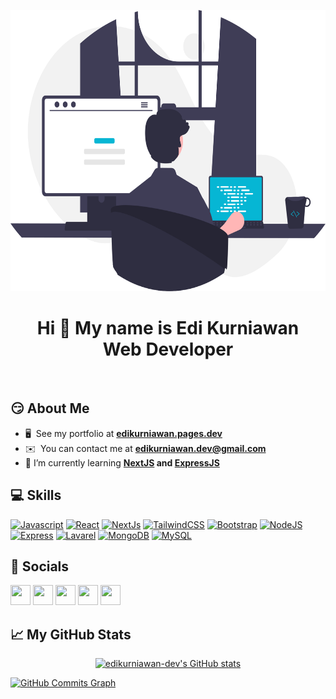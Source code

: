 <p align="center">
<a href="#"><img width="auto" height="450px" src="images/hero.svg"/></a>
</p>
<h1 align="center">Hi 👋 My name is Edi Kurniawan<br>Web Developer</h1>
</br>

## 😏 About Me

-   🖥️  See my portfolio at **[edikurniawan.pages.dev](http://edikurniawan.pages.dev/)**
-   ✉️  You can contact me at **[edikurniawan.dev@gmail.com](mailto:edikurniawan.dev@gmail.com)**
-   🧮 I’m currently learning **[NextJS](https://nextjs.org/) and [ExpressJS](https://expressjs.com/)**

## 💻 Skills

<p align="left">
<a href="https://developer.mozilla.org/en-US/docs/Web/JavaScript" target="_blank" rel="noreferrer"><img src="https://raw.githubusercontent.com/danielcranney/readme-generator/main/public/icons/skills/javascript-colored.svg" width="36" height="36" alt="Javascript" /></a>
<a href="https://reactjs.org/" target="_blank" rel="noreferrer"><img src="https://raw.githubusercontent.com/danielcranney/readme-generator/main/public/icons/skills/react-colored.svg" width="36" height="36" alt="React" /></a>
<a href="https://nextjs.org/docs" target="_blank" rel="noreferrer"><img src="https://raw.githubusercontent.com/danielcranney/readme-generator/main/public/icons/skills/nextjs-colored.svg" width="36" height="36" alt="NextJs" /></a>
<a href="https://tailwindcss.com/" target="_blank" rel="noreferrer"><img src="https://raw.githubusercontent.com/danielcranney/readme-generator/main/public/icons/skills/tailwindcss-colored.svg" width="36" height="36" alt="TailwindCSS" /></a>
<a href="https://getbootstrap.com/" target="_blank" rel="noreferrer"><img src="https://raw.githubusercontent.com/danielcranney/readme-generator/main/public/icons/skills/bootstrap-colored.svg" width="36" height="36" alt="Bootstrap" /></a>
<a href="https://nodejs.org/en/" target="_blank" rel="noreferrer"><img src="https://raw.githubusercontent.com/danielcranney/readme-generator/main/public/icons/skills/nodejs-colored.svg" width="36" height="36" alt="NodeJS" /></a>
<a href="https://expressjs.com/" target="_blank" rel="noreferrer"><img src="https://raw.githubusercontent.com/danielcranney/readme-generator/main/public/icons/skills/express-colored.svg" width="36" height="36" alt="Express" /></a>
<a href="https://laravel.com/" target="_blank" rel="noreferrer"><img src="https://raw.githubusercontent.com/danielcranney/readme-generator/main/public/icons/skills/laravel-colored.svg" width="36" height="36" alt="Lavarel" /></a>
<a href="https://www.mongodb.com/" target="_blank" rel="noreferrer"><img src="https://raw.githubusercontent.com/danielcranney/readme-generator/main/public/icons/skills/mongodb-colored.svg" width="36" height="36" alt="MongoDB" /></a>
<a href="https://www.mysql.com/" target="_blank" rel="noreferrer"><img src="https://raw.githubusercontent.com/danielcranney/readme-generator/main/public/icons/skills/mysql-colored.svg" width="36" height="36" alt="MySQL" /></a>
</p>

## 📱 Socials

<p align="left"> <a href="https://www.facebook.com/edikurniawan.dev" target="_blank" rel="noreferrer"><img src="https://raw.githubusercontent.com/danielcranney/readme-generator/main/public/icons/socials/facebook.svg" width="32" height="32" /></a> <a href="https://www.github.com/edikurniawan-dev" target="_blank" rel="noreferrer"><img src="https://raw.githubusercontent.com/danielcranney/readme-generator/main/public/icons/socials/github.svg" width="32" height="32" /></a> <a href="http://www.instagram.com/edi.kurniawan27" target="_blank" rel="noreferrer"><img src="https://raw.githubusercontent.com/danielcranney/readme-generator/main/public/icons/socials/instagram.svg" width="32" height="32" /></a> <a href="https://www.linkedin.com/in/edikurniawan-dev" target="_blank" rel="noreferrer"><img src="https://raw.githubusercontent.com/danielcranney/readme-generator/main/public/icons/socials/linkedin.svg" width="32" height="32" /></a> <a href="https://www.twitter.com/edikurnia_dev" target="_blank" rel="noreferrer"><img src="https://raw.githubusercontent.com/danielcranney/readme-generator/main/public/icons/socials/twitter.svg" width="32" height="32" /></a></p>

## 📈 My GitHub Stats

<p align="center">
<a href="http://www.github.com/edikurniawan-dev"><img src="https://github-readme-stats.vercel.app/api?username=edikurniawan-dev&show_icons=true&hide=&count_private=true&title_color=06b6d4&text_color=ffffff&icon_color=06b6d4&bg_color=1e293b&hide_border=true&show_icons=true" alt="edikurniawan-dev's GitHub stats" /></a>

<a href="http://www.github.com/edikurniawan-dev"><img src="https://activity-graph.herokuapp.com/graph?username=edikurniawan-dev&bg_color=1e293b&color=ffffff&line=06b6d4&point=ffffff&area_color=1e293b&area=true&hide_border=true&custom_title=GitHub%20Commits%20Graph" alt="GitHub Commits Graph" /></a>

</p>

